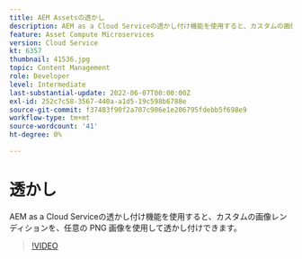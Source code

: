 ```yaml
---
title: AEM Assetsの透かし
description: AEM as a Cloud Serviceの透かし付け機能を使用すると、カスタムの画像レンディションを、任意の PNG 画像を使用して透かし付けできます。
feature: Asset Compute Microservices
version: Cloud Service
kt: 6357
thumbnail: 41536.jpg
topic: Content Management
role: Developer
level: Intermediate
last-substantial-update: 2022-06-07T00:00:00Z
exl-id: 252c7c58-3567-440a-a1d5-19c598b6788e
source-git-commit: f37483f90f2a707c906e1e206795fdebb5f698e9
workflow-type: tm+mt
source-wordcount: '41'
ht-degree: 0%

---
```


# 透かし

AEM as a Cloud Serviceの透かし付け機能を使用すると、カスタムの画像レンディションを、任意の PNG 画像を使用して透かし付けできます。

>[!VIDEO](https://video.tv.adobe.com/v/41536/?quality=12&learn=on)
